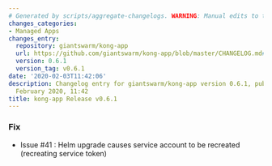 ```yaml
---
# Generated by scripts/aggregate-changelogs. WARNING: Manual edits to this files will be overwritten.
changes_categories:
- Managed Apps
changes_entry:
  repository: giantswarm/kong-app
  url: https://github.com/giantswarm/kong-app/blob/master/CHANGELOG.md#v061
  version: 0.6.1
  version_tag: v0.6.1
date: '2020-02-03T11:42:06'
description: Changelog entry for giantswarm/kong-app version 0.6.1, published on 03
  February 2020, 11:42
title: kong-app Release v0.6.1
---
```


### Fix
- Issue #41 : Helm upgrade causes service account to be recreated (recreating service token)

